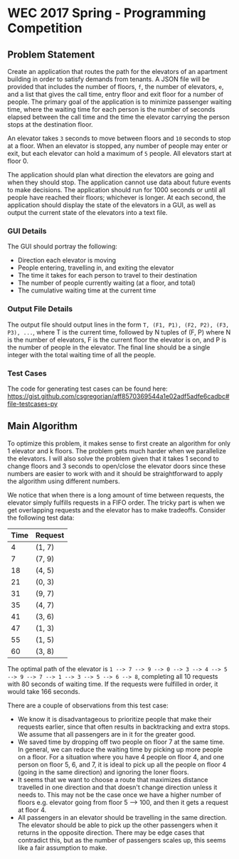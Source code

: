 # WEC 2017 Spring - Programming Competition
## Problem Statement
Create an application that routes the path for the elevators of an apartment building in order to satisfy demands from tenants. A JSON file will be provided that includes the number of floors, `f`, the number of elevators, `e`, and a list that gives the call time, entry floor and exit floor for a number of people. The primary goal of the application is to minimize passenger waiting time, where the waiting time for each person is the number of seconds elapsed between the call time and the time the elevator carrying the person stops at the destination floor.

An elevator takes `3` seconds to move between floors and `10` seconds to stop at a floor. When an elevator is stopped, any number of people may enter or exit, but each elevator can hold a maximum of `5` people. All elevators start at floor 0.

The application should plan what direction the elevators are going and when they should stop. The application cannot use data about future events to make decisions. The application should run for 1000 seconds or until all people have reached their floors; whichever is longer. At each second, the application should display the state of the elevators in a GUI, as well as output the current state of the elevators into a text file.

### GUI Details
The GUI should portray the following:
* Direction each elevator is moving
* People entering, travelling in, and exiting the elevator
* The time it takes for each person to travel to their destination
* The number of people currently waiting (at a floor, and total)
* The cumulative waiting time at the current time

### Output File Details
The output file should output lines in the form `T, (F1, P1), (F2, P2), (F3, P3), ...`, where T is the current time, followed by N tuples of (F, P) where N is the number of elevators, F is the current floor the elevator is on, and P is the number of people in the elevator.
The final line should be a single integer with the total waiting time of all the people.

### Test Cases
The code for generating test cases can be found here: https://gist.github.com/csgregorian/aff8570369544a1e02adf5adfe6cadbc#file-testcases-py

## Main Algorithm
To optimize this problem, it makes sense to first create an algorithm for only 1 elevator and k floors. The problem gets much harder when we parallelize the elevators. I will also solve the problem given that it takes 1 second to change floors and 3 seconds to open/close the elevator doors since these numbers are easier to work with and it should be straightforward to apply the algorithm using different numbers. 

We notice that when there is a long amount of time between requests, the elevator simply fulfills requests in a FIFO order.
The tricky part is when we get overlapping requests and the elevator has to make tradeoffs. Consider the following test data:

| Time| Request|
| ----|:-------|
| 4   | (1, 7) |
| 7   | (7, 9) |
| 18  | (4, 5) |
| 21  | (0, 3) |
| 31  | (9, 7) |
| 35  | (4, 7) |
| 41  | (3, 6) |
| 47  | (1, 3) |
| 55  | (1, 5) |
| 60  | (3, 8) |

The optimal path of the elevator is `1 --> 7 --> 9 --> 0 --> 3 --> 4 --> 5 --> 9 --> 7 --> 1 --> 3 --> 5 --> 6 --> 8`, completing all 10 requests with 80 seconds of waiting time. If the requests were fulfilled in order, it would take 166 seconds.

There are a couple of observations from this test case:
* We know it is disadvantageous to prioritize people that make their requests earlier, since that often results in backtracking and extra stops. We assume that all passengers are in it for the greater good. 
* We saved time by dropping off two people on floor 7 at the same time. In general, we can reduce the waiting time by picking up more people on a floor. For a situation where you have 4 people on floor 4, and one person on floor 5, 6, and 7, it is ideal to pick up all the people on floor 4 (going in the same direction) and ignoring the loner floors. 
* It seems that we want to choose a route that maximizes distance travelled in one direction and that doesn't change direction unless it needs to. This may not be the case once we have a higher number of floors e.g. elevator going from floor 5 --> 100, and then it gets a request at floor 4. 
* All passengers in an elevator should be travelling in the same direction. The elevator should be able to pick up the other passengers when it returns in the opposite direction. There may be edge cases that contradict this, but as the number of passengers scales up, this seems like a fair assumption to make. 
